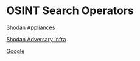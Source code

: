 # OSINT Search Operators

[Shodan Appliances](https://github.com/BushidoUK/OSINT-SearchOperators/blob/main/ShodanQueriesAppliances.csv)

[Shodan Adversary Infra](https://github.com/BushidoUK/OSINT-SearchOperators/blob/main/ShodanAdversaryInfa.csv)

[Google](https://github.com/BushidoUK/OSINT-SearchOperators/blob/main/GoogleDorks.csv)

